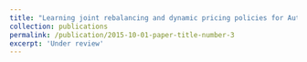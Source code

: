 ```yaml
---
title: "Learning joint rebalancing and dynamic pricing policies for Autonomous Mobility-on-Demand systems"
collection: publications
permalink: /publication/2015-10-01-paper-title-number-3
excerpt: 'Under review'
---
```

